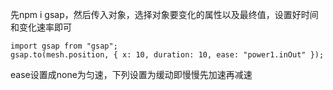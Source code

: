 先npm i gsap，然后传入对象，选择对象要变化的属性以及最终值，设置好时间和变化速率即可

```
import gsap from "gsap";
gsap.to(mesh.position, { x: 10, duration: 10, ease: "power1.inOut" });
```

ease设置成none为匀速，下列设置为缓动即慢慢先加速再减速